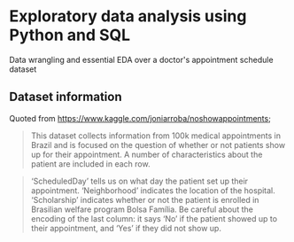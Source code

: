 # Exploratory data analysis using Python and SQL

Data wrangling and essential EDA over a doctor's appointment schedule dataset

## Dataset information

Quoted from https://www.kaggle.com/joniarroba/noshowappointments;

> This dataset collects information from 100k medical appointments in Brazil and is focused on the question of whether or not patients show up for their appointment. A number of characteristics about the patient are included in each row.

>‘ScheduledDay’ tells us on what day the patient set up their appointment.
‘Neighborhood’ indicates the location of the hospital.
‘Scholarship’ indicates whether or not the patient is enrolled in Brasilian welfare program Bolsa Família.
Be careful about the encoding of the last column: it says ‘No’ if the patient showed up to their appointment, and ‘Yes’ if they did not show up.


